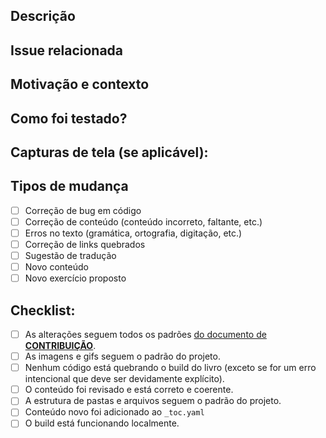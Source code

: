 <!--- Providencie uma descrição das alterações no título acima -->

## Descrição
<!--- Descreva suas sugestões em detalhes -->

## Issue relacionada
<!--- Este projeto só aceita pull requests relacionados a issues abertas -->
<!--- Se está sugerindo uma nova funcionalidade ou alteração, por favor, discuta antes na issue -->
<!--- Se está corrigindo um bug, deve haver uma issue descrevendo o problema com os passos para reproduzi-lo -->
<!--- Coloque o link da issue aqui: -->

## Motivação e contexto
<!--- Por que essa mudança é necessária? Que problema ela resolve? -->

## Como foi testado?
<!--- Descreva detalhadamente como você testou suas alterações. -->
<!--- Inclua detalhes do build local do livro para verificar como 
<!--- sua alteração afetará o livro já disponibilizado -->

## Capturas de tela (se aplicável):

## Tipos de mudança
<!--- Que tipo de mudança o seu código introduz? Coloque um `x` em todas as caixas que se aplicam: -->
- [ ] Correção de bug em código
- [ ] Correção de conteúdo (conteúdo incorreto, faltante, etc.)
- [ ] Erros no texto (gramática, ortografia, digitação, etc.)
- [ ] Correção de links quebrados
- [ ] Sugestão de tradução
- [ ] Novo conteúdo
- [ ] Novo exercício proposto

## Checklist:
<!--- Revise os pontos a seguir e marque com um `x` todos que se aplicam: -->
<!--- Se tiver dúvidas sobre qualquer item, não hesite em perguntar. Estamos aqui para ajudar! -->
- [ ] As alterações seguem todos os padrões [do documento de **CONTRIBUIÇÃO**](./../../CONTRIBUTING.md).
- [ ] As imagens e gifs seguem o padrão do projeto.
- [ ] Nenhum código está quebrando o build do livro (exceto se for um erro intencional que deve ser devidamente explícito).
- [ ] O conteúdo foi revisado e está correto e coerente.
- [ ] A estrutura de pastas e arquivos seguem o padrão do projeto.
- [ ] Conteúdo novo foi adicionado ao `_toc.yaml`
- [ ] O build está funcionando localmente.